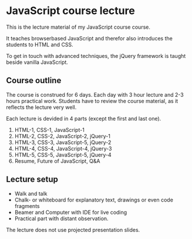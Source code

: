 JavaScript course lecture
=========================

This is the lecture material of my JavaScript course course.

It teaches browserbased JavaScript and therefor also introduces the students to HTML and CSS.

To get in touch with advanced techniques, the jQuery framework is taught beside vanilla JavaScript.

Course outline
--------------
The course is construed for 6 days. Each day with 3 hour lecture and 2-3 hours practical work.
Students have to review the course material, as it reflects the lecture very well.

Each lecture is devided in 4 parts (except the first and last one).

1. HTML-1, CSS-1, JavaScript-1
2. HTML-2, CSS-2, JavaScript-2, jQuery-1
3. HTML-3, CSS-3, JavaScript-5, jQuery-2
4. HTML-4, CSS-4, JavaScript-4, jQuery-3
5. HTML-5, CSS-5, JavaScript-5, jQuery-4
6. Resume, Future of JavaScript, Q&A

Lecture setup
-------------
* Walk and talk
* Chalk- or whiteboard for explanatory text, drawings or even code fragments
* Beamer and Computer with IDE for live coding
* Practical part with distant observation.

The lecture does not use projected presentation slides.
